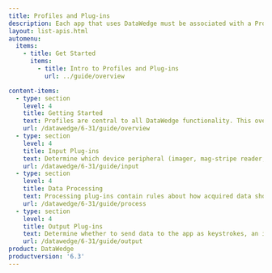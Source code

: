 ```yaml
---
title: Profiles and Plug-ins
description: Each app that uses DataWedge must be associated with a Profile, which contains Plug-ins for determining how the data will be acquired, processed, and delivered to the app. For more information, see the Getting Started page. 
layout: list-apis.html
automenu:
  items:
    - title: Get Started
      items:
        - title: Intro to Profiles and Plug-ins
          url: ../guide/overview

content-items:
  - type: section
    level: 4
    title: Getting Started
    text: Profiles are central to all DataWedge functionality. This overview explains how Profiles work, and their relationship with Plug-ins and applications that use DataWedge. 
    url: /datawedge/6-31/guide/overview
  - type: section
    level: 4
    title: Input Plug-ins
    text: Determine which device peripheral (imager, mag-stripe reader, scanner, etc.) will acquire the data, which barcode symbologies to use, etc.
    url: /datawedge/6-31/guide/input
  - type: section
    level: 4
    title: Data Processing
    text: Processing plug-ins contain rules about how acquired data should be read, appended, truncated, converted, etc. 
    url: /datawedge/6-31/guide/process
  - type: section
    level: 4
    title: Output Plug-ins
    text: Determine whether to send data to the app as keystrokes, an intent, over IP, etc.  
    url: /datawedge/6-31/guide/output
product: DataWedge
productversion: '6.3'
---
```


<!--
---
title: Enterprise Browser - Supported APIs 
description: Zebra recommends the use of Enterprise Browser APIs whenever possible. To run legacy apps through Enterprise Browser or to access functionality not implemented in EB, the APIs of PocketBrowser 2.x and 3.x, RhoElements 2.x and the RhoMobile 4.2 Shared Runtime can be used within certain boundaries. Some of those legacy APIs are published here. See the API Usage and Migration Guides for more information, and individual API reference pages (linked below) for each API's usage details and specific restrictions, if any.
layout: list-apis.html
automenu:
  items:
    - title: Overview
      items:
        - title: API Usage Guide
          url: ../guide/apioverview
        - title: Compatibility Matrix
          url: ../guide/compatibility
        - title: Migration Guides
          url: ../guide
    - title: Enterprise Browser APIs
      items:
        - title: APD
          url: re2x/apd
        - title: Application
          url: Application
    - title: RhoElements 2.x APIs
      items:
        - title: AddressBar
          url: re2x/addressbar
        - title: Airbeam
          url: re2x/airbeam
product: Enterprise Browser
productversion: '1.6'
-->

